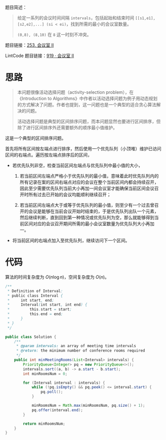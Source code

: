 题目简述：

> 给定一系列的会议时间间隔 `intervals`，包括起始和结束时间 `[[s1,e1],[s2,e2],...] (si < ei)`，找到所需的最小的会议室数量。
>
> `(0,8), (8,10)` 在 `8` 这一时刻不冲突。

题目链接：[253. 会议室 II](https://leetcode.cn/problems/meeting-rooms-ii/)

LintCode 题目链接：[919 · 会议室 II](https://www.lintcode.com/problem/919/)

# 思路

> 本问题很像活动选择问题（activity-selection problem），在《Introduction to Algorithms》中作者以活动选择问题为例子用动态规划的方式解决了问题。作者也提到，这一问题也是一个典型的适合贪心算法解决的问题。
>
> 活动选择问题是典型的区间排序问题，而本问题显然也要进行区间排序，但除了进行区间排序外还需要额外的顺序最小值维护。

这是一个典型的区间排序问题。

首先将所有区间按左端点进行排序，然后使用一个优先队列（小顶堆）维护已访问区间的右端点。遍历按左端点排序后的区间，

- 若优先队列非空，检查当前区间左端点与优先队列中最小值的大小，

  1. 若当前区间左端点严格小于优先队列的最小值，意味着此时优先队列内的所有记录在案的区间右端点对应的会议在整个当前区间内都会持续召开，因此至少需要优先队列当前大小再加一间会议室才能确保当前区间会议召开时所有过去已开始的会议均能顺利继续召开；

  2. 若当前区间左端点大于或等于优先队列的最小值，则至少有一个过去曾召开的会议是能够在当前会议开始时结束的，于是优先队列出队一个元素，然后继续判断，直到回到第一种情况或优先队列为空，那么就能够得到当前区间对应的会议召开期间所需的最小会议室数量为优先队列大小再加一。

- 将当前区间的右端点加入至优先队列，继续访问下一个区间。

# 代码

算法的时间复杂度为 $O(n\log n)$，空间复杂度为 $O(n)$。

```java
/**
 * Definition of Interval:
 * public class Interval {
 *     int start, end;
 *     Interval(int start, int end) {
 *         this.start = start;
 *         this.end = end;
 *     }
 * }
 */

public class Solution {
    /**
     * @param intervals: an array of meeting time intervals
     * @return: the minimum number of conference rooms required
     */
    public int minMeetingRooms(List<Interval> intervals) {
        PriorityQueue<Integer> pq = new PriorityQueue<>();
        intervals.sort((a, b) -> a.start - b.start);
        int minRoomsNum = 0;

        for (Interval interval : intervals) {
            while (!pq.isEmpty() && pq.peek() <= interval.start) {
                pq.poll();
            }

            minRoomsNum = Math.max(minRoomsNum, pq.size() + 1);
            pq.offer(interval.end);
        }

        return minRoomsNum;
    }
}
```

